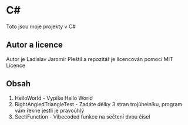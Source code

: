 # C#
Toto jsou moje projekty v C#
## Autor a licence
Autor je Ladislav Jaromír Pleštil a repozitář je licencován pomocí MIT Licence
## Obsah
1. HelloWorld - Vypíše Hello World
2. RightAngledTriangleTest - Zadáte délky 3 stran trojúhelníku, program vám řekne jestli je pravoúhlý
3. SectiFunction - Vibecoded funkce na sečtení dvou čísel
